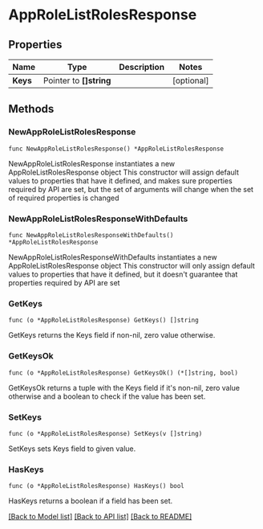 # AppRoleListRolesResponse

## Properties

Name | Type | Description | Notes
------------ | ------------- | ------------- | -------------
**Keys** | Pointer to **[]string** |  | [optional] 

## Methods

### NewAppRoleListRolesResponse

`func NewAppRoleListRolesResponse() *AppRoleListRolesResponse`

NewAppRoleListRolesResponse instantiates a new AppRoleListRolesResponse object
This constructor will assign default values to properties that have it defined,
and makes sure properties required by API are set, but the set of arguments
will change when the set of required properties is changed

### NewAppRoleListRolesResponseWithDefaults

`func NewAppRoleListRolesResponseWithDefaults() *AppRoleListRolesResponse`

NewAppRoleListRolesResponseWithDefaults instantiates a new AppRoleListRolesResponse object
This constructor will only assign default values to properties that have it defined,
but it doesn't guarantee that properties required by API are set

### GetKeys

`func (o *AppRoleListRolesResponse) GetKeys() []string`

GetKeys returns the Keys field if non-nil, zero value otherwise.

### GetKeysOk

`func (o *AppRoleListRolesResponse) GetKeysOk() (*[]string, bool)`

GetKeysOk returns a tuple with the Keys field if it's non-nil, zero value otherwise
and a boolean to check if the value has been set.

### SetKeys

`func (o *AppRoleListRolesResponse) SetKeys(v []string)`

SetKeys sets Keys field to given value.

### HasKeys

`func (o *AppRoleListRolesResponse) HasKeys() bool`

HasKeys returns a boolean if a field has been set.


[[Back to Model list]](../README.md#documentation-for-models) [[Back to API list]](../README.md#documentation-for-api-endpoints) [[Back to README]](../README.md)


